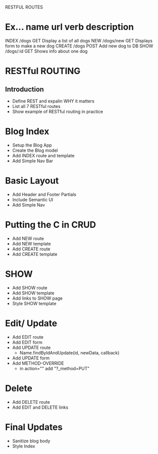 RESTFUL ROUTES

Ex...
name    url         verb    description
===================================================
INDEX   /dogs       GET     Display a list of all dogs
NEW     /dogs/new   GET     Displays form to make a new dog
CREATE  /dogs       POST    Add new dog to DB
SHOW    /dogs/:id   GET     Shows info about one dog


# RESTful ROUTING

## Introduction
* Define REST and expalin WHY it matters
* List all 7 RESTful routes
* Show example of RESTful routing in practice

# Blog Index
* Setup the Blog App
* Create the Blog model
* Add INDEX route and template
* Add Simple Nav Bar

# Basic Layout
* Add Header and Footer Partials
* Include Semantic UI
* Add Simple Nav

# Putting the C in CRUD
* Add NEW route
* Add NEW template
* Add CREATE route
* Add CREATE template

# SHOW
* Add SHOW route
* Add SHOW template
* Add links to SHOW page
* Style SHOW template

# Edit/ Update
* Add EDIT route
* Add EDIT form
* Add UPDATE route
    * Name.findByIdAndUpdate(id, newData, callback)
* Add UPDATE form
* Add METHOD-OVERRIDE
    * in action="" add "?_method=PUT"

# Delete
* Add DELETE route
* Add EDIT and DELETE links

# Final Updates
* Sanitize blog body
* Style Index